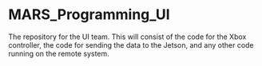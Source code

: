 # MARS_Programming_UI
The repository for the UI team. This will consist of the code for the Xbox controller, the code for sending the data to the Jetson, and any other code running on the remote system. 
